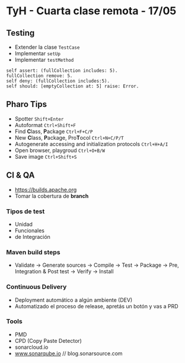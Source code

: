 # TyH - Cuarta clase remota - 17/05

## Testing
* Extender la clase `TestCase`
* Implementar `setUp`
* Implementar `testMethod`
```smalltalk
self assert: (fullCollection includes: 5).
fullCollection remove: 5.
self deny: (fullCollection includes:5).
self should: [emptyCollection at: 5] raise: Error.
``` 

## Pharo Tips
* Spotter `Shift+Enter`
* Autoformat `Ctrl+Shift+F`
* Find **C**lass, **P**ackage `Ctrl+F+C/P`
* New **C**lass, **P**ackage, Pro**T**ocol `Ctrl+N+C/P/T`
* Autogenerate accessing and initialization protocols `Ctrl+H+A/I`
* Open browser, playgroud `Ctrl+O+B/W`
* Save image `Ctrl+Shift+S`

## CI & QA
* https://builds.apache.org
* Tomar la cobertura de **branch**
### Tipos de test
* Unidad
* Funcionales
* de Integración
### Maven build steps
* Validate -> Generate sources -> Compile -> Test -> Package -> Pre, Integration & Post test -> Verify -> Install
### Continuous Delivery
* Deployment automático a algún ambiente (DEV)
* Automatizado el proceso de release, apretás un botón y vas a PRD
### Tools
* PMD
* CPD (Copy Paste Detector)
* sonarcloud.io
* www.sonarqube.io // blog.sonarsource.com